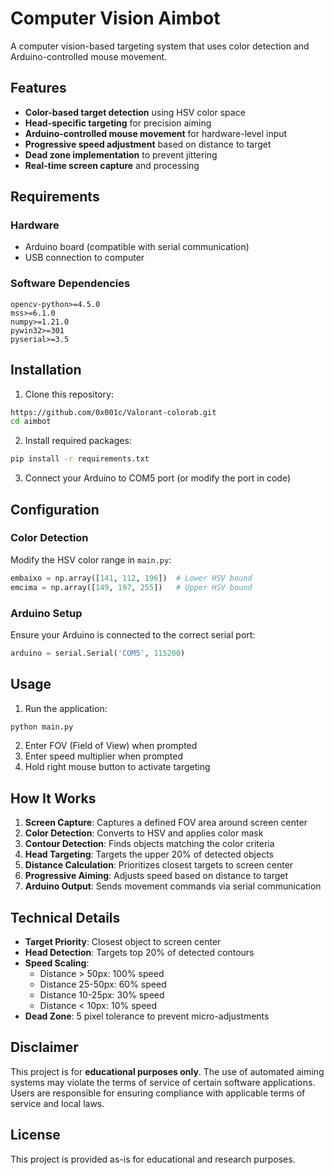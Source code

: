 # Computer Vision Aimbot

A computer vision-based targeting system that uses color detection and Arduino-controlled mouse movement.

## Features

- **Color-based target detection** using HSV color space
- **Head-specific targeting** for precision aiming
- **Arduino-controlled mouse movement** for hardware-level input
- **Progressive speed adjustment** based on distance to target
- **Dead zone implementation** to prevent jittering
- **Real-time screen capture** and processing

## Requirements

### Hardware
- Arduino board (compatible with serial communication)
- USB connection to computer

### Software Dependencies
```
opencv-python>=4.5.0
mss>=6.1.0
numpy>=1.21.0
pywin32>=301
pyserial>=3.5
```

## Installation

1. Clone this repository:
```bash
https://github.com/0x001c/Valorant-colorab.git
cd aimbot
```

2. Install required packages:
```bash
pip install -r requirements.txt
```

3. Connect your Arduino to COM5 port (or modify the port in code)

## Configuration

### Color Detection
Modify the HSV color range in `main.py`:
```python
embaixo = np.array([141, 112, 196])  # Lower HSV bound
emcima = np.array([149, 197, 255])   # Upper HSV bound
```

### Arduino Setup
Ensure your Arduino is connected to the correct serial port:
```python
arduino = serial.Serial('COM5', 115200)
```

## Usage

1. Run the application:
```bash
python main.py
```

2. Enter FOV (Field of View) when prompted
3. Enter speed multiplier when prompted
4. Hold right mouse button to activate targeting

## How It Works

1. **Screen Capture**: Captures a defined FOV area around screen center
2. **Color Detection**: Converts to HSV and applies color mask
3. **Contour Detection**: Finds objects matching the color criteria
4. **Head Targeting**: Targets the upper 20% of detected objects
5. **Distance Calculation**: Prioritizes closest targets to screen center
6. **Progressive Aiming**: Adjusts speed based on distance to target
7. **Arduino Output**: Sends movement commands via serial communication

## Technical Details

- **Target Priority**: Closest object to screen center
- **Head Detection**: Targets top 20% of detected contours
- **Speed Scaling**: 
  - Distance > 50px: 100% speed
  - Distance 25-50px: 60% speed  
  - Distance 10-25px: 30% speed
  - Distance < 10px: 10% speed
- **Dead Zone**: 5 pixel tolerance to prevent micro-adjustments

## Disclaimer

This project is for **educational purposes only**. The use of automated aiming systems may violate the terms of service of certain software applications. Users are responsible for ensuring compliance with applicable terms of service and local laws.

## License

This project is provided as-is for educational and research purposes.

